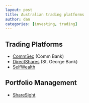 ```yaml
---
layout: post
title: Australian trading platforms
author: dan
categories: [investing, trading]
---
```


## Trading Platforms

- [CommSec](https://www.commsec.com.au/) (Comm Bank)
- [DirectShares](https://www.stgeorge.com.au/personal/investments/directshares-online-broking) (St. George Bank)
- [SelfWealth](https://www.selfwealth.com.au/)

## Portfolio Management

- [ShareSight](https://www.sharesight.com/au/)
